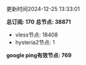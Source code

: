 更新时间2024-12-25 13:33:01

**总订阅: 170**
**总节点: 38871**
- vless节点: 18408
- hysteria2节点: 1

**google ping有效节点: 769**
